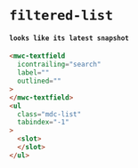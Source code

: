 # `filtered-list`

#### `looks like its latest snapshot`

```html
<mwc-textfield
  icontrailing="search"
  label=""
  outlined=""
>
</mwc-textfield>
<ul
  class="mdc-list"
  tabindex="-1"
>
  <slot>
  </slot>
</ul>

```

